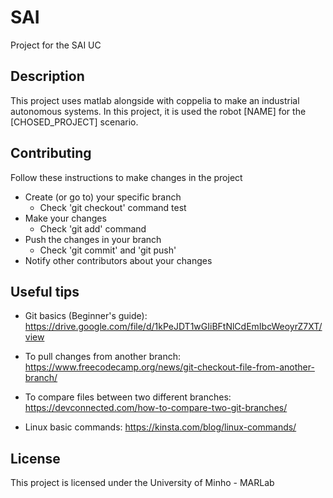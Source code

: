 # SAI

Project for the SAI UC 

## Description

This project uses matlab alongside with coppelia to make an industrial autonomous systems. In this project, it is used the robot [NAME] for the [CHOSED_PROJECT] scenario.

## Contributing

Follow these instructions to make changes in the project

- Create (or go to) your specific branch
    - Check 'git checkout' command test
- Make your changes
    - Check 'git add' command
- Push the changes in your branch
    - Check 'git commit' and 'git push'
- Notify other contributors about your changes

## Useful tips

- Git basics (Beginner's guide):
https://drive.google.com/file/d/1kPeJDT1wGIiBFtNlCdEmIbcWeoyrZ7XT/view

- To pull changes from another branch:
https://www.freecodecamp.org/news/git-checkout-file-from-another-branch/

- To compare files between two different branches:
https://devconnected.com/how-to-compare-two-git-branches/

- Linux basic commands:
https://kinsta.com/blog/linux-commands/


## License

This project is licensed under the University of Minho - MARLab